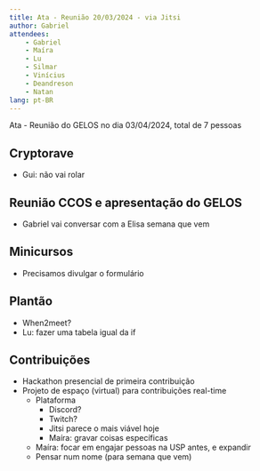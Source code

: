 ```yaml
---
title: Ata - Reunião 20/03/2024 - via Jitsi
author: Gabriel
attendees:
    - Gabriel
    - Maíra
    - Lu
    - Silmar
    - Vinícius
    - Deandreson
    - Natan
lang: pt-BR
---
```


Ata - Reunião do GELOS no dia 03/04/2024, total de 7 pessoas

## Cryptorave
- Gui: não vai rolar

## Reunião CCOS e apresentação do GELOS

- Gabriel vai conversar com a Elisa semana que vem

## Minicursos

- Precisamos divulgar o formulário

## Plantão

- When2meet?
- Lu: fazer uma tabela igual da if

## Contribuições

- Hackathon presencial de primeira contribuição
- Projeto de espaço (virtual) para contribuições real-time
    - Plataforma
        - Discord?
        - Twitch?
        - Jitsi parece o mais viável hoje
        - Maíra: gravar coisas específicas
    - Maíra: focar em engajar pessoas na USP antes, e expandir
    - Pensar num nome (para semana que vem)
